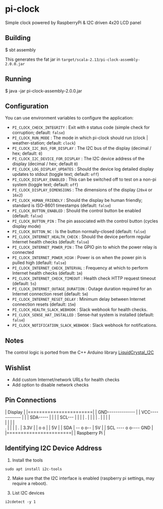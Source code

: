 # pi-clock

Simple clock powered by RaspberryPi & I2C driven 4x20 LCD panel

## Building

$ sbt assembly

This generates the fat jar in `target/scala-2.13/pi-clock-assembly-2.0.0.jar`

## Running

$ java -jar pi-clock-assembly-2.0.0.jar

## Configuration

You can use environment variables to configure the application:
- `PI_CLOCK_CHECK_INTEGRITY` : Exit with `0` status code (simple check for corruption; default: `false`)
- `PI_CLOCK_RUN_MODE` : The mode in which pi-clock should run (clock | weather-station; default: `clock`)
- `PI_CLOCK_I2C_BUS_FOR_DISPLAY` : The I2C bus of the display (decimal / hex; default: `0`)
- `PI_CLOCK_I2C_DEVICE_FOR_DISPLAY` : The I2C device address of the display (decimal / hex; default `0`)
- `PI_CLOCK_LOG_DISPLAY_UPDATES` : Should the device log detailed display updates to stdout (toggle text; default: `off`)
- `PI_CLOCK_DISPLAY_ENABLED` : This can be switched off to test on a non-pi system (toggle text; default: `off`)
- `PI_CLOCK_DISPLAY_DIMENSIONS` : The dimensions of the display (`20x4` or `16x2`)
- `PI_CLOCK_HUMAN_FRIENDLY` : Should the display be human friendly; standard is ISO-8601 timestamps (default: `false`)
- `PI_CLOCK_BUTTON_ENABLED` : Should the control button be enabled (default: `false`)
- `PI_CLOCK_BUTTON_PIN` : The pin associated with the control button (cycles display mode)
- `PI_CLOCK_BUTTON_NC` : Is the button normally-closed (default: `false`)
- `PI_CLOCK_INTERNET_HEALTH_CHECK` : Should the device perform regular Internet health checks (default: `false`)
- `PI_CLOCK_INTERNET_POWER_PIN` : The GPIO pin to which the power relay is connected
- `PI_CLOCK_INTERNET_POWER_HIGH` : Power is on when the power pin is pulled high (default: `false`)
- `PI_CLOCK_INTERNET_CHECK_INTERVAL` : Frequency at which to perform Internet health checks (default: `1m`)
- `PI_CLOCK_INTERNET_CHECK_TIMEOUT` : Health check HTTP request timeout (default: `5s`)
- `PI_CLOCK_INTERNET_OUTAGE_DURATION` : Outage duration required for an Internet connection reset (default: `5m`)
- `PI_CLOCK_INTERNET_RESET_DELAY` : Minimum delay between Internet connection resets (default: `15m`)
- `PI_CLOCK_HEALTH_SLACK_WEBHOOK` : Slack webhook for health checks.
- `PI_CLOCK_SENSE_HAT_INSTALLED` : Sense-hat system is installed (default: `false`)
- `PI_CLOCK_NOTIFICATION_SLACK_WEBHOOK` : Slack webhook for notifications.

## Notes

The control logic is ported from the C++ Arduino library [LiquidCrystal_I2C](https://github.com/marcoschwartz/LiquidCrystal_I2C.git)

## Wishlist

* Add custom Internet/network URLs for health checks
* Add option to disable network checks

## Pin Connections

| Display               |
|=======================|
| GND--------------     |
| VCC------------ |     |
| SDA-----      | |     |
| SCL--- |      | |     |
.      | |      | |     .
       | |      | |      
       | |      | |       
.      | |      | |     .
| 3.3V | |  o o | | 5V  |
| SDA  | -- o o-- | 5V  |
| SCL  ---- o o---- GND |
|=======================|
| Raspberry Pi          |


## Identifying I2C Device Address

1) Install the tools

```shell
sudo apt install i2c-tools
```

2) Make sure that the I2C interface is enabled (raspberry pi settings, may require a reboot).


3) List I2C devices

```shell
i2cdetect -y 1
```

